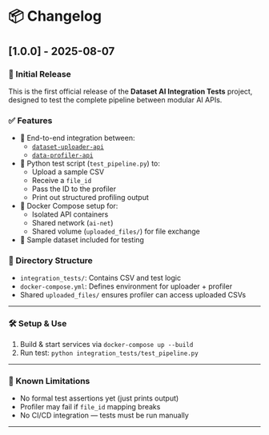 # 📦 Changelog

## [1.0.0] - 2025-08-07

### 🚀 Initial Release

This is the first official release of the **Dataset AI Integration Tests** project, designed to test the complete pipeline between modular AI APIs.

### ✅ Features

- 🔁 End-to-end integration between:
  - [`dataset-uploader-api`](https://github.com/aerhedai/dataset-uploader-api)
  - [`data-profiler-api`](https://github.com/aerhedai/data-profiler-api)
- 🐍 Python test script (`test_pipeline.py`) to:
  - Upload a sample CSV
  - Receive a `file_id`
  - Pass the ID to the profiler
  - Print out structured profiling output
- 🐳 Docker Compose setup for:
  - Isolated API containers
  - Shared network (`ai-net`)
  - Shared volume (`uploaded_files/`) for file exchange
- 🧪 Sample dataset included for testing

### 📁 Directory Structure

- `integration_tests/`: Contains CSV and test logic
- `docker-compose.yml`: Defines environment for uploader + profiler
- Shared `uploaded_files/` ensures profiler can access uploaded CSVs

---

### 🛠 Setup & Use

1. Build & start services via `docker-compose up --build`
2. Run test: `python integration_tests/test_pipeline.py`

---

### 🧹 Known Limitations

- No formal test assertions yet (just prints output)
- Profiler may fail if `file_id` mapping breaks
- No CI/CD integration — tests must be run manually

---